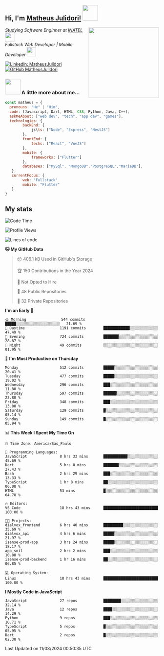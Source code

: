 <h2> Hi, I'm <a href="https://matheusjulidori.github.io" target="_blank">Matheus Julidori!</a> <img src="https://media.giphy.com/media/12oufCB0MyZ1Go/giphy.gif" width="50"></h2>
<img align='right' src="https://media.giphy.com/media/3oKIPnAiaMCws8nOsE/giphy.gif" width="230" height="auto">
<p><em>Studying Software Enginner at <a href="http://www.inatel.br" target="_blank">INATEL</a><img src="https://media.giphy.com/media/fYSnHlufseco8Fh93Z/giphy.gif" width="30"></br>
  Fullstack Web Developer | Mobile Developer <img src="https://media.giphy.com/media/WUlplcMpOCEmTGBtBW/giphy.gif" width="30">
</em></p>

[![Linkedin: MatheusJulidori](https://img.shields.io/badge/-MatheusJulidori-blue?style=flat-square&logo=Linkedin&logoColor=white&link=https://www.linkedin.com/in/MatheusJulidori/)](https://www.linkedin.com/in/MatheusJulidori/)
[![GitHub MatheusJulidori](https://img.shields.io/github/followers/matheusjulidori?label=follow&style=social)](https://github.com/MatheusJulidori)


### <img src="https://media.giphy.com/media/VgCDAzcKvsR6OM0uWg/giphy.gif" width="50"> A little more about me...  

```javascript
const matheus = {
  pronouns: "He" | "Him",
  code: [Javascript, Dart, HTML, CSS, Python, Java, C++],
  askMeAbout: ["web dev", "tech", "app dev", "games"],
  technologies: {
        backEnd: {
            js\ts: ["Node", "Express", "NestJS"]
        },
        frontEnd: {
            techs: ["React", "VueJS"]
        },
        mobile: {
            frameworks: ["Flutter"]
        },
        databases: ["MySql", "MongoDB","PostgreSQL","MariaDB"],
   },
   currentFocus: {
        web: "Fullstack"
        mobile: "Flutter"
   }
}
```
<h2>My stats</h2>

<!--START_SECTION:waka-->
![Code Time](http://img.shields.io/badge/Code%20Time-512%20hrs%2043%20mins-blue)

![Profile Views](http://img.shields.io/badge/Profile%20Views-16-blue)

![Lines of code](https://img.shields.io/badge/From%20Hello%20World%20I%27ve%20Written-7.2%20million%20lines%20of%20code-blue)

**🐱 My GitHub Data** 

> 📦 406.1 kB Used in GitHub's Storage 
 > 
> 🏆 150 Contributions in the Year 2024
 > 
> 🚫 Not Opted to Hire
 > 
> 📜 48 Public Repositories 
 > 
> 🔑 32 Private Repositories 
 > 
**I'm an Early 🐤** 

```text
🌞 Morning                544 commits         █████░░░░░░░░░░░░░░░░░░░░   21.69 % 
🌆 Daytime                1191 commits        ████████████░░░░░░░░░░░░░   47.49 % 
🌃 Evening                724 commits         ███████░░░░░░░░░░░░░░░░░░   28.87 % 
🌙 Night                  49 commits          ░░░░░░░░░░░░░░░░░░░░░░░░░   01.95 % 
```
📅 **I'm Most Productive on Thursday** 

```text
Monday                   512 commits         █████░░░░░░░░░░░░░░░░░░░░   20.41 % 
Tuesday                  477 commits         █████░░░░░░░░░░░░░░░░░░░░   19.02 % 
Wednesday                296 commits         ███░░░░░░░░░░░░░░░░░░░░░░   11.80 % 
Thursday                 597 commits         ██████░░░░░░░░░░░░░░░░░░░   23.80 % 
Friday                   348 commits         ███░░░░░░░░░░░░░░░░░░░░░░   13.88 % 
Saturday                 129 commits         █░░░░░░░░░░░░░░░░░░░░░░░░   05.14 % 
Sunday                   149 commits         █░░░░░░░░░░░░░░░░░░░░░░░░   05.94 % 
```


📊 **This Week I Spent My Time On** 

```text
🕑︎ Time Zone: America/Sao_Paulo

💬 Programming Languages: 
JavaScript               8 hrs 33 mins       ███████████░░░░░░░░░░░░░░   45.69 % 
Dart                     5 hrs 8 mins        ███████░░░░░░░░░░░░░░░░░░   27.43 % 
Bash                     2 hrs 29 mins       ███░░░░░░░░░░░░░░░░░░░░░░   13.33 % 
TypeScript               1 hr 8 mins         ██░░░░░░░░░░░░░░░░░░░░░░░   06.08 % 
HTML                     53 mins             █░░░░░░░░░░░░░░░░░░░░░░░░   04.78 % 

🔥 Editors: 
VS Code                  18 hrs 43 mins      █████████████████████████   100.00 % 

🐱‍💻 Projects: 
dialvox_frontend         6 hrs 40 mins       █████████░░░░░░░░░░░░░░░░   35.69 % 
dialvox_api              4 hrs 6 mins        █████░░░░░░░░░░░░░░░░░░░░   21.97 % 
isense-prod-app          3 hrs 24 mins       █████░░░░░░░░░░░░░░░░░░░░   18.17 % 
app_soil                 2 hrs 2 mins        ███░░░░░░░░░░░░░░░░░░░░░░   10.88 % 
isense-prod-backend      1 hr 16 mins        ██░░░░░░░░░░░░░░░░░░░░░░░   06.85 % 

💻 Operating System: 
Linux                    18 hrs 43 mins      █████████████████████████   100.00 % 
```

**I Mostly Code in JavaScript** 

```text
JavaScript               27 repos            ████████░░░░░░░░░░░░░░░░░   32.14 % 
Java                     12 repos            ████░░░░░░░░░░░░░░░░░░░░░   14.29 % 
Python                   9 repos             ███░░░░░░░░░░░░░░░░░░░░░░   10.71 % 
TypeScript               5 repos             █░░░░░░░░░░░░░░░░░░░░░░░░   05.95 % 
Dart                     2 repos             █░░░░░░░░░░░░░░░░░░░░░░░░   02.38 % 
```




 Last Updated on 11/03/2024 00:50:35 UTC
<!--END_SECTION:waka-->

